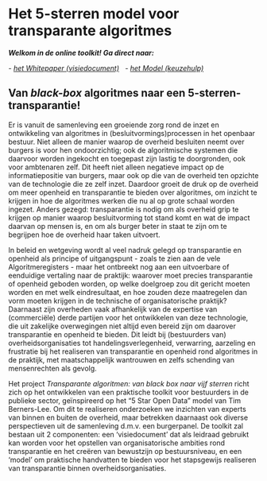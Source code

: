 # **Het 5-sterren model voor transparante algoritmes**


***Welkom in de online toolkit! Ga direct naar:***

*- [het Whitepaper (visiedocument)](whitepaper.md)*
&nbsp;
*- [het Model (keuzehulp)](model.md)*


## **Van *black-box* algoritmes naar een 5-sterren-transparantie!**

Er is vanuit de samenleving een groeiende zorg rond de inzet en ontwikkeling van algoritmes in (besluitvormings)processen in het openbaar bestuur. Niet alleen de manier waarop de overheid besluiten neemt over burgers is voor hen ondoorzichtig; ook de algoritmische systemen die daarvoor worden ingekocht en toegepast zijn lastig te doorgronden, ook voor ambtenaren zelf. Dit heeft niet alleen negatieve impact op de informatiepositie van burgers, maar ook op die van de overheid ten opzichte van de technologie die ze zelf inzet. Daardoor groeit de druk op de overheid om meer openheid en transparantie te bieden over algoritmes, om inzicht te krijgen in hoe de algoritmes werken die nu al op grote schaal worden ingezet. Anders gezegd: transparantie is nodig om als overheid grip te krijgen op manier waarop besluitvorming tot stand komt en wat de impact daarvan op mensen is, en om als burger beter in staat te zijn om te begrijpen hoe de overheid haar taken uitvoert. 

In beleid en wetgeving wordt al veel nadruk gelegd op transparantie en openheid als principe of uitgangspunt - zoals te zien aan de vele Algoritmeregisters - maar het ontbreekt nog aan een uitvoerbare of eenduidige vertaling naar de praktijk: waarover moet precies transparantie of openheid geboden worden, op welke doelgroep zou dit gericht moeten worden en met welk eindresultaat, en hoe zouden deze maatregelen dan vorm moeten krijgen in de technische of organisatorische praktijk? Daarnaast zijn overheden vaak afhankelijk van de expertise van (commerciële) derde partijen voor het ontwikkelen van deze technologie, die uit zakelijke overwegingen niet altijd even bereid zijn om daarover transparantie en openheid te bieden. Dit leidt bij (bestuurders van) overheidsorganisaties tot handelingsverlegenheid, verwarring, aarzeling en frustratie bij het realiseren van transparantie en openheid rond algoritmes in de praktijk, met maatschappelijk wantrouwen en zelfs schending van mensenrechten als gevolg. 

Het project *Transparante algoritmen: van black box naar vijf sterren* richt zich op het ontwikkelen van een praktische toolkit voor bestuurders in de publieke sector, geïnspireerd op het “5 Star Open Data” model van Tim Berners-Lee. Om dit te realiseren onderzoeken we inzichten van experts van binnen en buiten de overheid, maar betrekken daarnaast ook diverse perspectieven uit de samenleving d.m.v. een burgerpanel. De toolkit zal bestaan uit 2 componenten: een ‘visiedocument’ dat als leidraad gebruikt kan worden voor het opstellen van organisatorische ambities rond transparantie en het creëren van bewustzijn op bestuursniveau, en een ‘model’ om praktische handvatten te bieden voor het stapsgewijs realiseren van transparantie binnen overheidsorganisaties. 